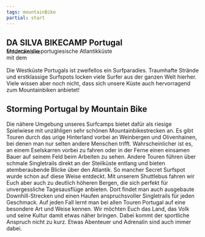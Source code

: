 ```yaml
---
tags: mountainBike
partial: start
---
```


## DA SILVA BIKECAMP Portugal

<div class="h3" style="margin-top: -1rem;">Entdecke die portugiesische Atlantikküste<br/>mit dem</div>

<div class="h1" style="margin: -2.1rem 0 2rem 0;"> Mountainbike</div>

Die Westküste Portugals ist zweifellos ein Surfparadies. Traumhafte Strände und erstklassige Surfspots locken viele Surfer aus der ganzen Welt hierher. Viele wissen aber noch nicht, dass sich unsere Küste auch hervorragend zum Mountainbiken anbietet!

## Storming Portugal by Mountain Bike

Die nähere Umgebung unseres Surfcamps bietet dafür als riesige Spielwiese mit unzähligen sehr schönen Mountainbikestrecken an. Es gibt Touren durch das urige Hinterland vorbei an Weinbergen und Olivenhainen, bei denen man nur selten andere Menschen trifft. Wahrscheinlicher ist es, an einem Eselskarren vorbei zu fahren oder in der Ferne einen einsamen Bauer auf seinem Feld beim Arbeiten zu sehen. Andere Touren führen über schmale Singletrails direkt an der Steilküste entlang und bieten atemberaubende Blicke über den Atlantik. So mancher Secret Surfspot wurde schon auf diese Weise entdeckt. Mit unserem Shuttlebus fahren wir Euch aber auch zu deutlich höheren Bergen, die sich perfekt für unvergessliche Tagesausflüge anbieten. Dort findet man auch ausgebaute Downhill-Strecken und einen Haufen anspruchsvoller Singletrails für jeden Geschmack. Auf jeden Fall lernt man bei allen Touren Portugal auf eine besondere Art und Weise kennen. Wir möchten Euch das Land, das Volk und seine Kultur damit etwas näher bringen. Dabei kommt der sportliche Anspruch nicht zu kurz. Etwas Abenteuer und Adrenalin sind auch immer dabei.

